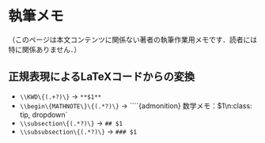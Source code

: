 # 執筆メモ

（このページは本文コンテンツに関係ない著者の執筆作業用メモです．読者には特に関係ありません．）

## 正規表現によるLaTeXコードからの変換

- `\\KWD\{(.+?)\}` → `**$1**`
- `\\begin\{MATHNOTE\}\{(.*?)\}` → ````{admonition} 数学メモ：$1\n:class: tip, dropdown`
- `\\subsection\{(.*?)\}` → `## $1`
- `\\subsubsection\{(.*?)\}` → `### $1`